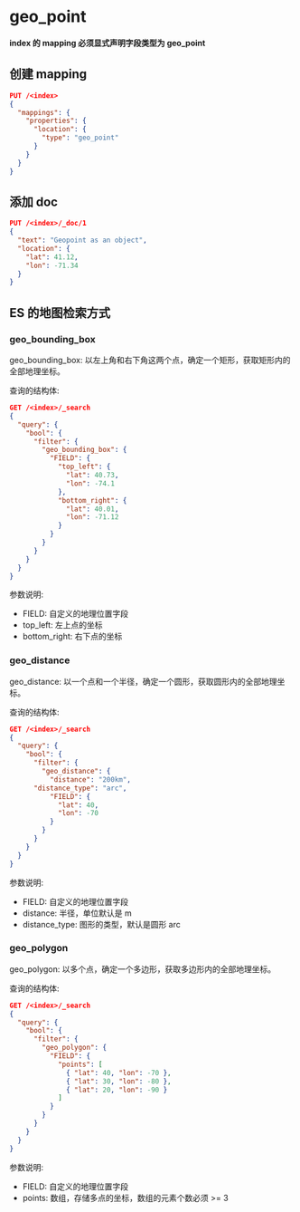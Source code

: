# geo_point

**index 的 mapping 必须显式声明字段类型为 geo_point**

## 创建 mapping

```json
PUT /<index>
{
  "mappings": {
    "properties": {
      "location": {
        "type": "geo_point"
      }
    }
  }
}
```

## 添加 doc

```json
PUT /<index>/_doc/1
{
  "text": "Geopoint as an object",
  "location": { 
    "lat": 41.12,
    "lon": -71.34
  }
}
```

## ES 的地图检索方式

### geo_bounding_box

geo_bounding_box: 以左上角和右下角这两个点，确定一个矩形，获取矩形内的全部地理坐标。

查询的结构体:

```json
GET /<index>/_search
{
  "query": {
    "bool": {
      "filter": {
        "geo_bounding_box": {
          "FIELD": {
            "top_left": {
              "lat": 40.73,
              "lon": -74.1
            },
            "bottom_right": {
              "lat": 40.01,
              "lon": -71.12
            }
          }
        }
      }
    }
  }
}
```

参数说明:
- FIELD: 自定义的地理位置字段
- top_left: 左上点的坐标
- bottom_right: 右下点的坐标

### geo_distance

geo_distance: 以一个点和一个半径，确定一个圆形，获取圆形内的全部地理坐标。

查询的结构体:

```json
GET /<index>/_search
{
  "query": {
    "bool": {
      "filter": {
        "geo_distance": {
          "distance": "200km",
	  "distance_type": "arc",
          "FIELD": {
            "lat": 40,
            "lon": -70
          }
        }
      }
    }
  }
}
```

参数说明:
- FIELD: 自定义的地理位置字段
- distance: 半径，单位默认是 m
- distance_type: 图形的类型，默认是圆形 arc

### geo_polygon

geo_polygon: 以多个点，确定一个多边形，获取多边形内的全部地理坐标。

查询的结构体:

```json
GET /<index>/_search
{
  "query": {
    "bool": {
      "filter": {
        "geo_polygon": {
          "FIELD": {
            "points": [
              { "lat": 40, "lon": -70 },
              { "lat": 30, "lon": -80 },
              { "lat": 20, "lon": -90 }
            ]
          }
        }
      }
    }
  }
}
```

参数说明:
- FIELD: 自定义的地理位置字段
- points: 数组，存储多点的坐标，数组的元素个数必须 >= 3
